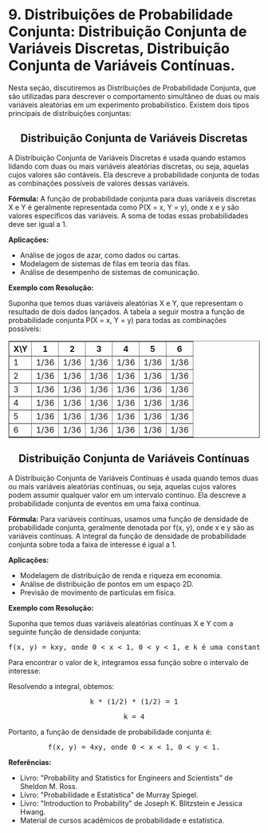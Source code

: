 <h1>9. Distribuições de Probabilidade Conjunta: Distribuição Conjunta de Variáveis Discretas, Distribuição Conjunta de Variáveis Contínuas.</h1>
<p>Nesta seção, discutiremos as Distribuições de Probabilidade Conjunta, que são utilizadas para descrever o comportamento simultâneo de duas ou mais variáveis aleatórias em um experimento probabilístico. Existem dois tipos principais de distribuições conjuntas:</p>
<h2 align="center">Distribuição Conjunta de Variáveis Discretas</h2>
<p>A Distribuição Conjunta de Variáveis Discretas é usada quando estamos lidando com duas ou mais variáveis aleatórias discretas, ou seja, aquelas cujos valores são contáveis. Ela descreve a probabilidade conjunta de todas as combinações possíveis de valores dessas variáveis.</p>
<p><strong>Fórmula:</strong> A função de probabilidade conjunta para duas variáveis discretas X e Y é geralmente representada como P(X = x, Y = y), onde x e y são valores específicos das variáveis. A soma de todas essas probabilidades deve ser igual a 1.</p>
<p><strong>Aplicações:</strong></p>
<ul>
  <li>Análise de jogos de azar, como dados ou cartas.</li>
  <li>Modelagem de sistemas de filas em teoria das filas.</li>
  <li>Análise de desempenho de sistemas de comunicação.</li>
</ul>
<p><strong>Exemplo com Resolução:</strong></p>
<p>Suponha que temos duas variáveis aleatórias X e Y, que representam o resultado de dois dados lançados. A tabela a seguir mostra a função de probabilidade conjunta P(X = x, Y = y) para todas as combinações possíveis:</p>
<table border="1">
  <tr>
    <th>X\Y</th>
    <th>1</th>
    <th>2</th>
    <th>3</th>
    <th>4</th>
    <th>5</th>
    <th>6</th>
  </tr>
  <tr>
    <td>1</td>
    <td>1/36</td>
    <td>1/36</td>
    <td>1/36</td>
    <td>1/36</td>
    <td>1/36</td>
    <td>1/36</td>
  </tr>
  <tr>
    <td>2</td>
    <td>1/36</td>
    <td>1/36</td>
    <td>1/36</td>
    <td>1/36</td>
    <td>1/36</td>
    <td>1/36</td>
  </tr>
  <tr>
    <td>3</td>
    <td>1/36</td>
    <td>1/36</td>
    <td>1/36</td>
    <td>1/36</td>
    <td>1/36</td>
    <td>1/36</td>
  </tr>
  <tr>
    <td>4</td>
    <td>1/36</td>
    <td>1/36</td>
    <td>1/36</td>
    <td>1/36</td>
    <td>1/36</td>
    <td>1/36</td>
  </tr>
  <tr>
    <td>5</td>
    <td>1/36</td>
    <td>1/36</td>
    <td>1/36</td>
    <td>1/36</td>
    <td>1/36</td>
    <td>1/36</td>
  </tr>
  <tr>
    <td>6</td>
    <td>1/36</td>
    <td>1/36</td>
    <td>1/36</td>
    <td>1/36</td>
    <td>1/36</td>
    <td>1/36</td>
  </tr>
</table>
<h2 align="center">Distribuição Conjunta de Variáveis Contínuas</h2>
<p>A Distribuição Conjunta de Variáveis Contínuas é usada quando temos duas ou mais variáveis aleatórias contínuas, ou seja, aquelas cujos valores podem assumir qualquer valor em um intervalo contínuo. Ela descreve a probabilidade conjunta de eventos em uma faixa contínua.</p>
<p><strong>Fórmula:</strong> Para variáveis contínuas, usamos uma função de densidade de probabilidade conjunta, geralmente denotada por f(x, y), onde x e y são as variáveis contínuas. A integral da função de densidade de probabilidade conjunta sobre toda a faixa de interesse é igual a 1.</p>
<p><strong>Aplicações:</strong></p>
<ul>
  <li>Modelagem de distribuição de renda e riqueza em economia.</li>
  <li>Análise de distribuição de pontos em um espaço 2D.</li>
  <li>Previsão de movimento de partículas em física.</li>
</ul>
<p><strong>Exemplo com Resolução:</strong></p>
<p>Suponha que temos duas variáveis aleatórias contínuas X e Y com a seguinte função de densidade conjunta:</p>
<pre align="center">f(x, y) = kxy, onde 0 < x < 1, 0 < y < 1, e k é uma constante de normalização.</pre>
<p>Para encontrar o valor de k, integramos essa função sobre o intervalo de interesse:</p>
<!-- Insira a integral aqui -->
<p>Resolvendo a integral, obtemos:</p>
<pre align="center">k * (1/2) * (1/2) = 1</pre>
<pre align="center">k = 4</pre>
<p>Portanto, a função de densidade de probabilidade conjunta é:</p>
<pre align="center">f(x, y) = 4xy, onde 0 < x < 1, 0 < y < 1.</pre>
<p><strong>Referências:</strong></p>
<ul>
  <li>Livro: "Probability and Statistics for Engineers and Scientists" de Sheldon M. Ross.</li>
  <li>Livro: "Probabilidade e Estatística" de Murray Spiegel.</li>
  <li>Livro: "Introduction to Probability" de Joseph K. Blitzstein e Jessica Hwang.</li>
  <li>Material de cursos acadêmicos de probabilidade e estatística.</li>
</ul>
